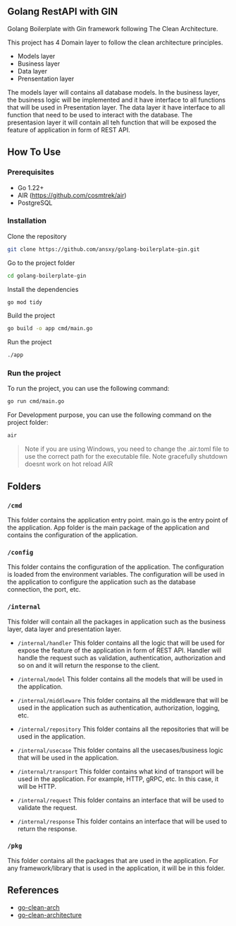 ## Golang RestAPI with GIN 
Golang Boilerplate with Gin framework following The Clean Architecture.

This project has 4 Domain layer to follow the clean architecture principles. 
  - Models layer
  - Business layer
  - Data layer
  - Prensentation layer

The models layer will contains all database models. In the business layer, the business logic will be implemented and it have interface to all functions that will be used in Presentation layer. The data layer it have interface to all function that need to be used to interact with the database. The presentasion layer it will contain all teh function that will be exposed the feature of application in form of REST API. 


## How To Use

### Prerequisites
- Go 1.22+
- AIR (https://github.com/cosmtrek/air)
- PostgreSQL 

### Installation
 
Clone the repository
```bash
git clone https://github.com/ansxy/golang-boilerplate-gin.git
```

Go to the project folder
```bash
cd golang-boilerplate-gin
```

Install the dependencies
```bash
go mod tidy
```

Build the project
```bash
go build -o app cmd/main.go
```

Run the project
```bash
./app
```

### Run the project

To run the project, you can use the following command:

```bash
go run cmd/main.go
```

For Development purpose, you can use the following command on the project folder:

```bash
air
```

> Note if you are using Windows, you need to change the .air.toml file to use the correct path for the executable file.
> Note gracefully shutdown doesnt work on hot reload AIR 


<!-- ## Architecture

![Architecture](https://github.com/joaopaulovieira/golang-gin-boilerplate/blob/master/images/architecture.png) -->

## Folders

### `/cmd`
 This folder contains the application entry point. main.go is the entry point of the application. App folder is the main package of the application and contains the configuration of the application.

### `/config`
 This folder contains the configuration of the application. The configuration is loaded from the environment variables. The configuration will be used in the application to configure the application such as the database connection, the port, etc.

### `/internal`
 This folder will contain all the packages in application such as the business layer, data layer and presentation layer. 
 
 - `/internal/handler`
 This folder contains all the logic that will be used for expose the feature of the application in form of REST API. Handler will handle the request such as validation, authentication, authorization and so on and it will return the response to the client.

 - `/internal/model`
 This folder contains all the models that will be used in the application. 

 - `/internal/middleware`
 This folder contains all the middleware that will be used in the application such as authentication, authorization, logging, etc.

 - `/internal/repository`
 This folder contains all the repositories that will be used in the application.

 - `/internal/usecase`
 This folder contains all the usecases/business logic that will be used in the application.

 - `/internal/transport`
 This folder contains what kind of transport will be used in the application. For example, HTTP, gRPC, etc. In this case, it will be HTTP.

 - `/internal/request`
 This folder contains an interface that will be used to validate the request.

 - `/internal/response`
 This folder contains an interface that will be used to return the response.

### `/pkg`
 This folder contains all the packages that are used in the application. For any framework/library that is used in the application, it will be in this folder.



## References
- [go-clean-arch](https://github.com/bxcodec/go-clean-arch?tab=readme-ov-file)
- [go-clean-architecture](https://github.com/khannedy/golang-clean-architecture) 
